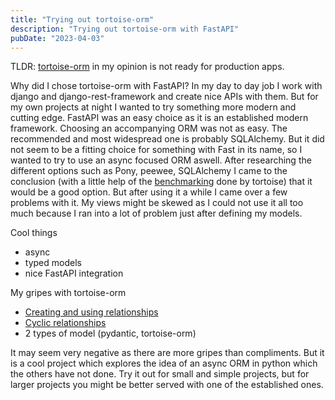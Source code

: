 ```yaml
---
title: "Trying out tortoise-orm"
description: "Trying out tortoise-orm with FastAPI"
pubDate: "2023-04-03"
---
```


TLDR: [tortoise-orm](https://tortoise.github.io/) in my opinion is not ready for production apps.

Why did I chose tortoise-orm with FastAPI?
In my day to day job I work with django and django-rest-framework and create nice APIs with them.
But for my own projects at night I wanted to try something more modern and cutting edge.
FastAPI was an easy choice as it is an established modern framework.
Choosing an accompanying ORM was not as easy. The recommended and most widespread one is probably SQLAlchemy.
But it did not seem to be a fitting choice for something with Fast in its name, so I wanted to try to use an async focused ORM aswell.
After researching the different options such as Pony, peewee, SQLAlchemy I came to the conclusion (with a little help of the [benchmarking](https://github.com/tortoise/orm-benchmarks) done by tortoise) that it would be a good option.
But after using it a while I came over a few problems with it. My views might be skewed as I could not use it all too much because I ran into a lot of problem just after defining my models.

Cool things
- async
- typed models
- nice FastAPI integration

My gripes with tortoise-orm
- [Creating and using relationships](https://github.com/tortoise/tortoise-orm/issues/709)
- [Cyclic relationships](https://github.com/tortoise/tortoise-orm/issues/506)
- 2 types of model (pydantic, tortoise-orm)

It may seem very negative as there are more gripes than compliments.
But it is a cool project which explores the idea of an async ORM in python which the others have not done.
Try it out for small and simple projects, but for larger projects you might be better served with one of the established ones.
